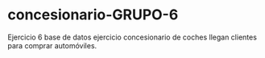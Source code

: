 # concesionario-GRUPO-6
Ejercicio 6 base de datos ejercicio concesionario de coches llegan clientes para comprar automóviles.
